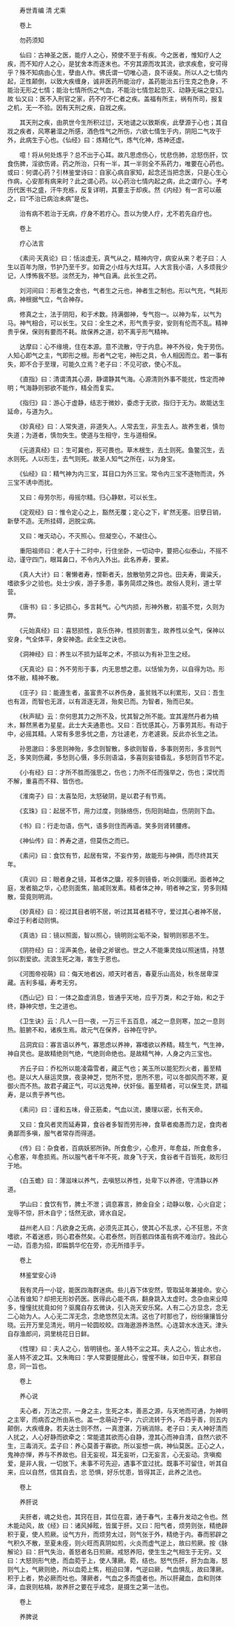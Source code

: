 <!-- { "loadSidebar": true } -->


　　寿世青编 清 尤乘

　　卷上

　　勿药须知

　　仙曰：古神圣之医，能疗人之心，预使不至于有疾。今之医者，惟知疗人之疾，而不知疗人之心，是犹舍本而逐末也。不穷其源而攻其流，欲求疾愈，安可得乎？殊不知病由心生，孽由人作。佛氏谓一切唯心造，良不诬矣。所以人之七情内起，正性颠倒，以致大疾缠身，诚非医药所能治疗，盖药能治五行生克之色身，不能治无形之七情；能治七情所伤之气血，不能治七情忽起忽灭、动静无端之变幻。故 仙又曰：医不入刑官之家，药不疗不仁者之疾。盖福有所主，祸有所司，报复之机，无一不验。因有天刑之疾，自戕之疾。

　　其天刑之疾，由夙世今生所积过愆，天地谴之以致斯疾，此孽源于心也；其自戕之疾者，风寒暑湿之所感，酒色性气之所伤，六欲七情生于内，阴阳二气攻于外，此病生于心也。《仙经》曰：炼精化气，炼气化神，炼神还虚。

　　噫！将从何处炼乎？总不出于心耳。故凡思虑伤心，忧悲伤肺，忿怒伤肝，饮食伤脾，淫欲伤肾。药之所治，只有一半，其一半则全不系药力，唯要在心药也。或曰：何谓心药？引林鉴堂诗曰：自家心病自家知，起念还当把念医，只是心生心作病，心安那有病来时？此之谓心药。以心药治七情内起之病，此之谓疗心。予考历代医书之盛，汗牛充栋，反复详明，其要主于却疾。然《内经》有一言可以蔽之，曰“不治已病治未病”是也。

　　治有病不若治于无病，疗身不若疗心。吾以为使人疗，尤不若先自疗也。

　　卷上

　　疗心法言

　　《素问·天真论》曰：恬淡虚无，真气从之，精神内守，病安从来？老子曰：人生以百年为限，节护乃至千岁。如膏之小炷与大炷耳。人大言我小语，人多烦我少记，人悸怖我不怒。淡然无为，神气自满。此长生之药。

　　刘河间曰：形者生之舍也，气者生之元也，神者生之制也。形以气充，气耗形病，神根据气立，气合神存。

　　修真之士，法于阴阳，和于术数。持满御神，专气抱一。以神为车，以气为马。神气相合，可以长生。又曰：全生之术，形气贵乎安，安则有伦而不乱。精神贵乎保，保则有要而不耗。故保养之道，初不离乎形气精神。

　　达摩曰：心不缘境，住在本源。意不流散，守于内息。神不外役，免于劳伤。人知心即气之主，气即形之根。形者气之宅，神形之具，令人相因而立。若一事有失，即不合于至理，可能久立焉？老子曰：不见可欲，使心不乱。

　　《直指》曰：清谓清其心源，静谓静其气海。心源清则外事不能扰，性定而神明；气海静则邪欲不能作，精全而复实。

　　《指归》曰：游心于虚静，结志于微妙，委虑于无欲，指归于无为。故能达生延命，与道为久。

　　《妙真经》曰：人常失道，非道失人。人常去生，非生去人。故养生者，慎勿失道；为道者，慎勿失生。使道与生相守，生与道相保。

　　《元道真经》曰：生可冀也，死可畏也。草木根生，去土则死。鱼鳖沉生，去水则死。人以形生，去气则死。故圣人知气之所在，以为身宝。

　　《仙经》曰：精气神为内三宝，耳目口为外三宝。常令内三宝不逐物而流，外三宝不诱中而扰。

　　又曰：毋劳尔形，毋摇尔精。归心静默，可以长生。

　　《定观经》曰：惟令定心之上，豁然无覆；定心之下，旷然无塞。旧孽日销，新孽不造。无所挂碍，迥脱尘病。

　　又曰：唯灭动心，不灭照心。但凝空心，不凝住心。

　　重阳祖师曰：老人于十二时中，行住坐卧，一切动中，要把心似泰山，不摇不动，谨守四门，眼耳鼻口，不令内入外出。此名养寿，要紧。

　　《真人大计》曰：奢懒者寿，悭靳者夭，放散劬劳之异也。田夫寿，膏粱夭，嗜欲多少之验也。处士少疾，游子多患，事务简烦之殊也。故俗人竞利，道士罕营。

　　《唐书》曰：多记损心，多言耗气。心气内损，形神外散，初虽不觉，久则为弊。

　　《元始真经》曰：喜怒损性，哀乐伤神，性损则害生，故养性以全气，保神以安身，气全体平，身安神逸。此全生之诀也。

　　《洞神经》曰：养生以不损为延年之术，不损以为有补卫生之经。

　　《天真论》曰：外不劳形于事，内无思想之患。以恬愉为务，以自得为功。形体不敝，精神不散。

　　《庄子》曰：能遵生者，虽富贵不以养伤身，虽贫贱不以利累形，又曰：吾生也有涯，而智也无涯，以有涯逐无涯，殆矣已而。为智者，殆而已矣。

　　《秋声赋》云：奈何思其力之所不及，忧其智之所不能。宜其渥然丹者为槁木，黟然黑者为星星。此士大夫通患也。又曰：百忧感其心，万事劳其形。有动于中，必摇其精。人常有多思多忧之患，方壮遽老，方老遽衰。反此亦长生之法。

　　孙思邈曰：多思则神殆，多念则智散，多欲则智昏，多事则劳形，多言则气乏，多笑则伤藏，多愁则心慑，多乐则语溢，多喜则妄错昏乱，多怒则百节不定。

　　《小有经》曰：才所不胜而强思之，伤也；力所不任而强举之，伤也；深忧而不解，重喜而不释、皆伤也。

　　《淮南子》曰：太喜坠阳，太怒破阴，是以君子有节焉。

　　《玄珠》曰：起居不节，用力过度，则脉络伤，伤阳则衄血，伤阴则下血。

　　《书》曰：行走勿语，伤气，语多则住而再语。笑多则肾转腰疼。

　　《神仙传》曰：养寿之道，但莫伤之而已。

　　《素问》曰：食饮有节，起居有常，不妄作劳，故能形与神俱，而尽终其天年。

　　《真训》曰：眼者身之镜，耳者体之牖，视多则镜昏，听众则牖闭。面者神之庭，发者脑之华，心悲则面焦，脑减则发素。精者体之神，明者神之宝，劳多则精散，营竟则明消。

　　《妙真经》曰：视过其目者明不居，听过其耳者精不守，爱过其心者神不居，牵过于利者动则惧。

　　《真诰》曰：镜以照面，智以照心，镜明则尘垢不染，智明则邪恶不生。

　　《阴符经》曰：淫声美色，破骨之斧锯也。世之人不能秉灵烛以照迷情，持慧剑以割爱欲。流浪生死之海，害生于恩也。

　　《河图帝视萌》曰：侮天地者凶，顺天时者吉，春夏乐山高处，秋冬居卑深藏。吉利多福，寿考无穷。

　　《西山记》曰：一体之盈虚消息，皆通乎天地，应乎万类，和之于始，和之于终，静神灾想，生之道也。

　　《卫生诀》云：凡人一日一夜，一万三千五百息，减之一息则寒，加之一息则热。脏腑不和，诸疾生焉。故元气在保养，谷神在守护。

　　吕洞宾曰：寡言语以养气，寡思虑以养神，寡嗜欲以养精。精生气，气生神，神自灵也。是故精绝则气绝，气绝则命绝也。是故精气神，人身之内三宝也。

　　齐丘子曰：乔松所以能凌霜雪者，藏正气也；美玉所以能犯烈火者，蓄至精也。是以大人昼运灵旗，夜录神芝，觉所不觉，思所不思，可以冬御风而不寒，夏御火而不热。故君子藏正气，可以远鬼神，伏奸佞。蓄至精者，可以保生灵，跻福寿，是以贵乎养气也。

　　《素问》曰：谨和五味，骨正筋柔，气血以流，腠理以密，长有天命。

　　又曰：食风者灵而延寿算，食谷者多智而劳形神，食草者痴愚而力足，食肉者勇鄙而多嗔，服气者常存而得道。

　　《传》曰：杂食者，百病妖邪所钟。所食愈少，心愈开，年愈益，所食愈多，心愈塞，年愈损焉。所以服气者千年不死，故身飞于天，食谷者千百皆死，故形归于地。

　　《白玉蟾》曰：薄滋味以养气，去嗔怒以养性，处卑下以养德，守清静以养道。

　　学山曰：食饮有节，脾土不泄；调息寡言，肺金自全；动静以敬，心火自定；宠辱不惊，肝木自宁；恬然无欲，肾水自足。

　　益州老人曰：凡欲身之无病，必须先正其心，使其心不乱求，心不狂思，不贪嗜欲，不着迷惑，则心君泰然矣。心君泰然，则百骸四体虽有病不难治疗。独此心一动，百患为招，即扁鹊华佗在旁，亦无所措手乎。

　　卷上

　　林鉴堂安心诗

　　我有灵丹一小锭，能医四海群迷病。些儿吞下体安然，管取延年兼接命。安心心法有谁知？却把无形妙药医。医得此心能不病，翻身跳入太虚时。念杂由来业障多，憧憧扰扰竟如何？驱魔自存玄微诀，引入尧天安乐窝。人有二心方显念，念无二心始为人。人心无二浑无念，念绝悠然见太清。这也了时那也了，纷纷攘攘皆分晓。云开万里见清光，明月一轮圆皎皎。四海遨游养浩然。心连碧水水连天。津头自存渔郎问，洞里桃花日日鲜。

　　《性理》曰：夫人之心，皆明镜也。圣人特不尘之耳。夫人之心，皆止水也，圣人特不波之耳。又朱晦曰：学人常要提醒此心，惺惺不昧，如日中天，群邪自息，同一旨也。

　　卷上

　　养心说

　　夫心者，万法之宗，一身之主，生死之本，善恶之源，与天地而可通，为神明之主宰，而病否之所由系也。盖一念萌动于中，六识流转于外，不趋乎善，则五内颠倒，大疾缠身。若夫达士则不然，一真澄湛，万祸消除。老子曰：夫人神好清而人扰之，人心好静而欲牵之：常能遣其欲而心自静，澄其心而神自清，自然六欲不生，三毒消灭。盂子曰：养心莫善于寡欲。所以妄想一病，神仙莫医。正心之人，鬼神亦惮，养与不养故也。目无妄视，耳无妄听，口无妄言，心无妄动。贪嗔痴爱，是非人我，一切放下。未事不可先迎，遇事不宜过扰。既事不可留住，听其自来，应以自然，信其自去，忿 恐惧，好乐忧患，皆得其正，此养之法也。

　　卷上

　　养肝说

　　夫肝者，魂之处也，其窍在目，其位在震，通于春气，主春升发动之令也。然木能动风，故《经》曰：诸风掉眩，皆属于肝。又曰：阳气者，烦劳则张，精绝辟积于夏，使人煎厥。设气方升，而烦劳太过，则气张于外，精绝于内。春而邪辟之气积久不散，至夏未痊，则火旺而真阴如煎，火炎而虚气逆上，故曰煎厥。按《脉解论》曰：肝气失治，善怒者名日煎厥。戒怒养阳，使生生之气相生于无穷。又曰：大怒则形气绝，而血菀于上，使人薄厥。菀，结也。怒气伤肝，肝为血海，怒则气上，气厥则绝，所以血菀上焦，相迫曰薄，气逆曰厥，气血惧乱，故曰薄厥。积于上者，势必厥而吐也。薄厥者，气血之多而盛者也。所以肝藏血，血和则体泽，血衰则枯槁，故养肝之要在乎戒念，是摄生之第一法也。

　　卷上

　　养脾说

